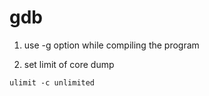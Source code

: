# gdb

1. use -g option while compiling the program

2. set limit of core dump 
~~~
ulimit -c unlimited
~~~